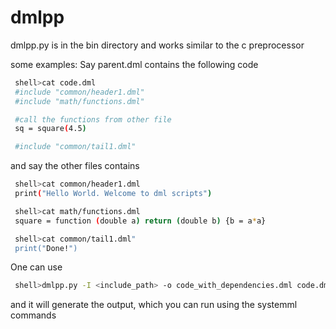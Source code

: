dmlpp
=====
dmlpp.py is in the bin directory and works similar to the c preprocessor

some examples:
 Say parent.dml contains the following code

```bash
 shell>cat code.dml
 #include "common/header1.dml"
 #include "math/functions.dml"

 #call the functions from other file
 sq = square(4.5)

 #include "common/tail1.dml"
```

 and say the other files contains

```bash
 shell>cat common/header1.dml
 print("Hello World. Welcome to dml scripts")

 shell>cat math/functions.dml
 square = function (double a) return (double b) {b = a*a}

 shell>cat common/tail1.dml"
 print("Done!")

```

 One can use
```bash
 shell>dmlpp.py -I <include_path> -o code_with_dependencies.dml code.dml ;
```

 and it will generate the output, which you can run using the systemml commands




